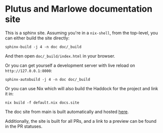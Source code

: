 # Plutus and Marlowe documentation site
 
This is a sphinx site. 
Assuming you're in a `nix-shell`, from the top-level, you can either build the site directly:

```
sphinx-build -j 4 -n doc doc/_build 
```

And then open `doc/_build/index.html` in your browser.


Or you can get yourself a development server with live reload on `http://127.0.0.1:8000`:

```
sphinx-autobuild -j 4 -n doc doc/_build 
```

Or you can use Nix which will also build the Haddock for the project and link it in:

```
nix build -f default.nix docs.site
```

The doc site from main is built automatically and hosted [here](https://plutus.readthedocs.io/en/latest).

Additionally, the site is built for all PRs, and a link to a preview can be found in the PR statuses.